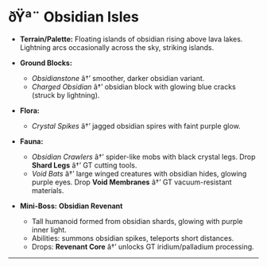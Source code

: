 ﻿# ðŸª¨ Obsidian Isles

- **Terrain/Palette:**
  Floating islands of obsidian rising above lava lakes. Lightning arcs occasionally across the sky, striking islands.

- **Ground Blocks:**

  - _Obsidianstone_ â†’ smoother, darker obsidian variant.
  - _Charged Obsidian_ â†’ obsidian block with glowing blue cracks (struck by lightning).

- **Flora:**

  - _Crystal Spikes_ â†’ jagged obsidian spires with faint purple glow.

- **Fauna:**

  - _Obsidian Crawlers_ â†’ spider-like mobs with black crystal legs. Drop **Shard Legs** â†’ GT cutting tools.
  - _Void Bats_ â†’ large winged creatures with obsidian hides, glowing purple eyes. Drop **Void Membranes** â†’ GT vacuum-resistant materials.

- **Mini-Boss:** **Obsidian Revenant**

  - Tall humanoid formed from obsidian shards, glowing with purple inner light.
  - Abilities: summons obsidian spikes, teleports short distances.
  - Drops: **Revenant Core** â†’ unlocks GT iridium/palladium processing.

---

##
